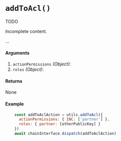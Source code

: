 # `addToAcl()`

<div class="tips danger">
  <p><span></span>TODO</p>
  <p>Incomplete content.</p>
</div>

...

#### Arguments

1. `actionPermissions` *(Object)*:
1. `roles` *(Object)*:


#### Returns

None


#### Example

```js
    const addToAclAction = utils.addToAcl({
      actionPermissions: { INC: ['partner'] },
      roles: { partner: [otherPublicKey] }
    })
    await chainInterface.dispatch(addToAclAction)
```

